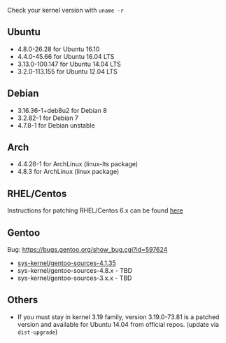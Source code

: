 Check your kernel version with `uname -r`

## Ubuntu 
* 4.8.0-26.28 for Ubuntu 16.10
* 4.4.0-45.66 for Ubuntu 16.04 LTS
* 3.13.0-100.147 for Ubuntu 14.04 LTS
* 3.2.0-113.155 for Ubuntu 12.04 LTS

## Debian
* 3.16.36-1+deb8u2 for Debian 8
* 3.2.82-1 for Debian 7
* 4.7.8-1 for Debian unstable

## Arch
* 4.4.26-1 for ArchLinux (linux-lts package)
* 4.8.3 for ArchLinux (linux package)

## RHEL/Centos
Instructions for patching RHEL/Centos 6.x can be found [here](https://github.com/kcgthb/RHEL6.x-COW)

## Gentoo

Bug: https://bugs.gentoo.org/show_bug.cgi?id=597624

* [sys-kernel/gentoo-sources-4.1.35](https://packages.gentoo.org/packages/sys-kernel/gentoo-sources)
* sys-kernel/gentoo-sources-4.8.x - TBD
* sys-kernel/gentoo-sources-3.x.x - TBD

## Others
* If you must stay in kernel 3.19 family, version 3.19.0-73.81 is a patched version and available for Ubuntu 14.04 from official repos. (update via `dist-upgrade`)